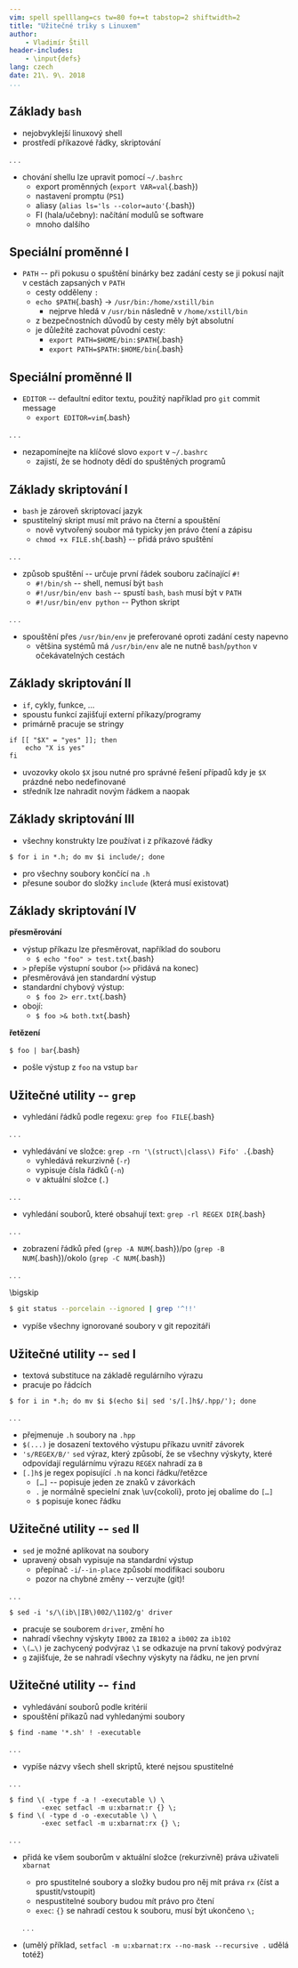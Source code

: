 ```yaml
---
vim: spell spelllang=cs tw=80 fo+=t tabstop=2 shiftwidth=2
title: "Užitečné triky s Linuxem"
author:
    - Vladimír Štill
header-includes:
    - \input{defs}
lang: czech
date: 21\. 9\. 2018
...
```


## Základy `bash`

- nejobvyklejší linuxový shell
- prostředí příkazové řádky, skriptování

. . .

- chování shellu lze upravit pomocí `~/.bashrc`
  - export proměnných (`export VAR=val`{.bash})
  - nastavení promptu (`PS1`)
  - aliasy (`alias ls='ls --color=auto'`{.bash})
  - FI (hala/učebny): načítání modulů se software
  - mnoho dalšího

## Speciální proměnné I

- `PATH` -- při pokusu o spuštění binárky bez zadání cesty se ji pokusí najít v
  cestách zapsaných v `PATH`
  - cesty odděleny `:`
  - `echo $PATH`{.bash} $\rightarrow$ `/usr/bin:/home/xstill/bin`
    - nejprve hledá v `/usr/bin` následně v `/home/xstill/bin`
  - z bezpečnostních důvodů by cesty měly být absolutní
  - je důležité zachovat původní cesty:
    - `export PATH=$HOME/bin:$PATH`{.bash}
    - `export PATH=$PATH:$HOME/bin`{.bash}

## Speciální proměnné II

- `EDITOR` -- defaultní editor textu, použitý například pro `git` commit
  message
  - `export EDITOR=vim`{.bash}

. . .

- nezapomínejte na klíčové slovo `export` v `~/.bashrc`
  - zajistí, že se hodnoty dědí do spuštěných programů

## Základy skriptování I

- `bash` je zároveň skriptovací jazyk
- spustitelný skript musí mít právo na čterní a spouštění
  - nově vytvořený soubor má typicky jen právo čtení a zápisu
  - `chmod +x FILE.sh`{.bash} -- přidá právo spuštění

. . .

- způsob spuštění -- určuje první řádek souboru začínající `#!`
  - `#!/bin/sh` -- shell, nemusí být `bash`
  - `#!/usr/bin/env bash` -- spustí `bash`, `bash` musí být v `PATH`
  - `#!/usr/bin/env python` -- Python skript

. . .

- spouštění přes `/usr/bin/env` je preferované oproti zadání cesty napevno
  - většina systémů má `/usr/bin/env` ale ne nutně `bash`/`python` v
    očekávatelných cestách

## Základy skriptování II

- `if`, cykly, funkce, …
- spoustu funkcí zajišťují externí příkazy/programy
- primárně pracuje se stringy

```{.bash}
if [[ "$X" = "yes" ]]; then
    echo "X is yes"
fi
```

- uvozovky okolo `$X` jsou nutné pro správné řešení případů kdy je `$X` prázdné
  nebo nedefinované
- středník lze nahradit novým řádkem a naopak

## Základy skriptování III

- všechny konstrukty lze používat i z příkazové řádky

```{.bash}
$ for i in *.h; do mv $i include/; done
```

- pro všechny soubory končící na `.h`
- přesune soubor do složky `include` (která musí existovat)

## Základy skriptování IV

**přesměrování**

- výstup příkazu lze přesměrovat, například do souboru
  - `$ echo "foo" > test.txt`{.bash}
- `>` přepíše výstupní soubor (`>>` přidává na konec)
- přesměrovává jen standardní výstup
- standardní chybový výstup:
  - `$ foo 2> err.txt`{.bash}
- obojí:
  - `$ foo >& both.txt`{.bash}

**řetězení**

`$ foo | bar`{.bash}

- pošle výstup z `foo` na vstup `bar`





## Užitečné utility -- `grep`

- vyhledání řádků podle regexu: `grep foo FILE`{.bash}

. . .

- vyhledávání ve složce: `grep -rn '\(struct\|class\) Fifo' .`{.bash}
  - vyhledává rekurzivně (`-r`)
  - vypisuje čísla řádků (`-n`)
  - v aktuální složce (`.`)

. . .

- vyhledání souborů, které obsahují text: `grep -rl REGEX DIR`{.bash}

. . .

- zobrazení řádků před (`grep -A NUM`{.bash})/po (`grep -B NUM`{.bash})/okolo (`grep
  -C NUM`{.bash})

. . .

\bigskip

```.bash
$ git status --porcelain --ignored | grep '^!!'
```

- vypíše všechny ignorované soubory v git repozitáři

## Užitečné utility -- `sed` I

- textová substituce na základě regulárního výrazu
- pracuje po řádcích

```{.bash}
$ for i in *.h; do mv $i $(echo $i| sed 's/[.]h$/.hpp/'); done
```

. . .

- přejmenuje `.h` soubory na `.hpp`
- `$(...)` je dosazení textového výstupu příkazu uvnitř závorek
- `'s/REGEX/B/'` `sed` výraz, který způsobí, že se všechny výskyty, které
  odpovídají regulárnímu výrazu `REGEX` nahradí za `B`
- `[.]h$` je regex popisující `.h` na konci řádku/řetězce
    - `[…]` -- popisuje jeden ze znaků v závorkách
    - `.` je normálně specielní znak \uv{cokoli}, proto jej obalíme do `[…]`
    - `$` popisuje konec řádku

## Užitečné utility -- `sed` II

- `sed` je možné aplikovat na soubory
- upravený obsah vypisuje na standardní výstup
  - přepínač `-i`/`--in-place` způsobí modifikaci souboru
  - pozor na chybné změny -- verzujte (git)!

. . .

```{.bash}
$ sed -i 's/\(ib\|IB\)002/\1102/g' driver
```

- pracuje se souborem `driver`, změní ho
- nahradí všechny výskyty `IB002` za `IB102` a `ib002` za `ib102`
- `\(…\)` je zachycený podvýraz `\1` se odkazuje na první takový podvýraz
- `g` zajišťuje, že se nahradí všechny výskyty na řádku, ne jen první

## Užitečné utility -- `find`

- vyhledávání souborů podle kritérií
- spouštění příkazů nad vyhledanými soubory

```{.bash}
$ find -name '*.sh' ! -executable
```

. . .

- vypíše názvy všech shell skriptů, které nejsou spustitelné

. . .

```{.bash}
$ find \( -type f -a ! -executable \) \
        -exec setfacl -m u:xbarnat:r {} \;
$ find \( -type d -o -executable \) \
        -exec setfacl -m u:xbarnat:rx {} \;
```

. . .

- přidá ke všem souborům v aktuální složce (rekurzivně) práva uživateli
  `xbarnat`
  - pro spustitelné soubory a složky budou pro něj mít práva `rx` (číst a
    spustit/vstoupit)
  - nespustitelné soubory budou mít právo pro čtení
  - `exec`: `{}` se nahradí cestou k souboru, musí být ukončeno `\;`

  . . .

- (umělý příklad, `setfacl -m u:xbarnat:rx --no-mask --recursive .` udělá totéž)
